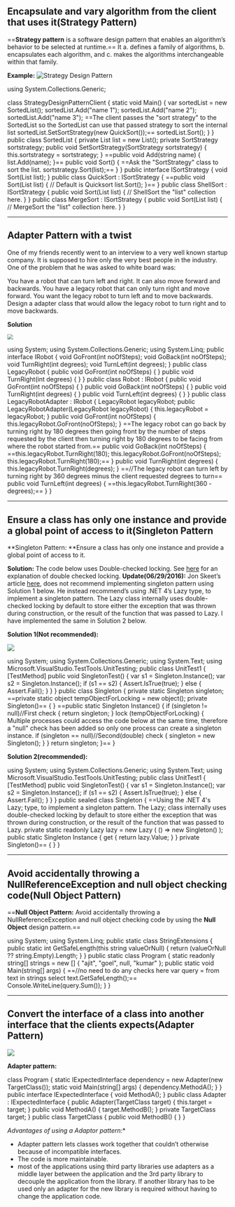 ## Encapsulate and vary algorithm from the client that uses it(Strategy Pattern)

==**Strategy pattern** is a software design pattern that enables an algorithm’s behavior to be selected at runtime.== It
a. defines a family of algorithms,
b. encapsulates each algorithm, and
c. makes the algorithms interchangeable within that family.

**Example:**
![Strategy Design Pattern](http://ajitgoel.net/wp-content/uploads/2016/07/StrategyDesignPattern.jpg)

using System.Collections.Generic;

class StrategyDesignPatternClient
{
    static void Main()
    {
        var sortedList = new SortedList();
        sortedList.Add("name 1");
        sortedList.Add("name 2");
        sortedList.Add("name 3");
        ==The client passes the "sort strategy" to the SortedList so the SortedList can use that passed strategy to sort the internal list
        sortedList.SetSortStrategy(new QuickSort());==
        sortedList.Sort();
    }
}
public class SortedList
{
    private List<string> list = new List<string>();
    private SortStrategy sortstrategy;
    public void SetSortStrategy(SortStrategy sortstrategy)
    {
        this.sortstrategy = sortstrategy;
    }
    ==public void Add(string name)
    {
        list.Add(name);
    }==
    public void Sort()
    {
        ==Ask the "SortStrategy" class to sort the list. 
        sortstrategy.Sort(list);==
    }
}
public interface ISortStrategy
{
    void Sort(List<string> list);
}
public class QuickSort : ISortStrategy
{
    ==public void Sort(List<string> list)
    {
        // Default is Quicksort
        list.Sort(); 
    }==
}
public class ShellSort : ISortStrategy
{
    public void Sort(List<string> list)
    {
        // ShellSort the "list" collection here. 
    }
}
public class MergeSort : ISortStrategy
{
    public void Sort(List<string> list)
    {
        // MergeSort the "list" collection here. 
    }
}

------

## Adapter Pattern with a twist

One of my friends recently went to an interview to a very well known startup company. It is supposed to hire only the very best people in the industry.  One of the problem that he was asked to white board was:

You have a robot that can turn left and right. It can also move forward and backwards. You have a legacy robot that can only turn right and move forward. You want the legacy robot to turn left and to move backwards. Design a adapter class that would allow the legacy robot to turn right and to move backwards.

**Solution**

<img src="C:\temp\Notes\InterviewQuestions\DesignPatterns\Notes.assets\AdapterDesignPatternWithATwist.jpg" style="zoom: 80%;" />

using System;
using System.Collections.Generic;
using System.Linq;
public interface IRobot
{
    void GoFront(int noOfSteps);
    void GoBack(int noOfSteps);
    void TurnRight(int degrees);
    void TurnLeft(int degrees);
}
public class LegacyRobot
{
    public void GoFront(int noOfSteps)
    {
    }
    public void TurnRight(int degrees)
    {
    }
}
public class Robot : IRobot
{
    public void GoFront(int noOfSteps)
    {
    }
    public void GoBack(int noOfSteps)
    {
    }
    public void TurnRight(int degrees)
    {
    }
    public void TurnLeft(int degrees)
    {
    }
}
public class LegacyRobotAdapter : IRobot
{
    LegacyRobot legacyRobot;
    public LegacyRobotAdapter(LegacyRobot legacyRobot)
    {
        this.legacyRobot = legacyRobot;
    }
    public void GoFront(int noOfSteps)
    {
        this.legacyRobot.GoFront(noOfSteps);
    }
   ==The legacy robot can go back by turning right by 180 degrees then going front by the number of steps requested by the client then turning right by 180 degrees to be facing from where the robot started from.==
    public void GoBack(int noOfSteps)
    {
        ==this.legacyRobot.TurnRight(180);
        this.legacyRobot.GoFront(noOfSteps);
        this.legacyRobot.TurnRight(180);==
    }
    public void TurnRight(int degrees)
    {
        this.legacyRobot.TurnRight(degrees);
    }
	==//The legacy robot can turn left by turning right by 360 degrees minus the client requested degrees to turn==
    public void TurnLeft(int degrees)
    {
        ==this.legacyRobot.TurnRight(360 - degrees);==
    }
}

------

## Ensure a class has only one instance and provide a global point of access to it(Singleton Pattern

**Singleton Pattern: **Ensure a class has only one instance and provide a global point of access to it.

**Solution:**
The code below uses Double-checked locking. See [here](http://en.wikipedia.org/wiki/Double-checked_locking) for an explanation of double checked locking.
**Update(06/29/2016):**
Jon Skeet’s article [here](http://csharpindepth.com/Articles/General/Singleton.aspx), does not recommend implementing singleton pattern using Solution 1 below.
He instead recommend’s using .NET 4’s Lazy type, to implement a singleton pattern. The Lazy class internally uses double-checked locking by default to store either the exception that was thrown during construction, or the result of the function that was passed to Lazy.
I have implemented the same in Solution 2 below.

**Solution 1(Not recommended):**

<img src="C:\temp\Notes\InterviewQuestions\DesignPatterns\Notes.assets\SingletonDesignPattern-2.jpg"  />

using System;
using System.Collections.Generic;
using System.Text;
using Microsoft.VisualStudio.TestTools.UnitTesting;
public class UnitTest1
{
        [TestMethod]
        public void SingletonTest()
        {
            var s1 = Singleton.Instance();
            var s2 = Singleton.Instance();
            if (s1 == s2)
           {
            Assert.IsTrue(true);
        }
        else
        {
            Assert.Fail();
        }
    }
}
public class Singleton
{
    private static Singleton singleton;
    ==private static object tempObjectForLocking = new object();
    private Singleton()==
    {
    }
     ==public static Singleton Instance()
     {
            if (singleton != null)//First check
            {
                return singleton;
            }
            lock (tempObjectForLocking)
            {
                Multiple processes could access the code below at the same time, therefore a "null" check has been added so only one process can create a singleton instance. 
                if (singleton == null)//Second(double) check
                {
                    singleton = new Singleton();
                }
            }
            return singleton;
     }==
}

**Solution 2(recommended):**

using System;
using System.Collections.Generic;
using System.Text;
using Microsoft.VisualStudio.TestTools.UnitTesting;
public class UnitTest1
{
        [TestMethod]
        public void SingletonTest()
        {
            var s1 = Singleton.Instance();
            var s2 = Singleton.Instance();
            if (s1 == s2)
            {
                Assert.IsTrue(true);
            }
            else
            {
                Assert.Fail();
            }
        }
}
public sealed class Singleton
{
   ==Using the .NET 4's Lazy<T>; type, to implement a singleton pattern. The Lazy<T>; class internally uses double-checked locking by default to  store either the exception that was thrown during construction, or the result of the function that was passed to Lazy<T>.
	private static readonly Lazy<Singleton> lazy = new Lazy<Singleton>
	(
	  () => new Singleton()
	);    
	public static Singleton Instance 
	{ 
	  get
	  { 
    	return lazy.Value; 
	  } 
	}
	private Singleton()==
	{
	}
}

------

## Avoid accidentally throwing a NullReferenceException and null object checking code(Null Object Pattern)

==**Null Object Pattern:**
Avoid accidentally throwing a NullReferenceException and null object checking code by using the **Null Object** design pattern.==

using System;
using System.Linq;
    public static class StringExtensions 
    { 
        public static int GetSafeLength(this string valueOrNull) 
        { 
            return (valueOrNull ?? string.Empty).Length; 
        }
    }
    public static class Program 
    {
        static readonly string[] strings = new [] { "ajit", "goel", null, "kumar" };
        public static void Main(string[] args) 
        {
           ==//no need to do any checks here
            var query = from text in strings select text.GetSafeLength();== 
            Console.WriteLine(query.Sum());
        }
    }

------

## Convert the interface of a class into another interface that the clients expects(Adapter Pattern)

<img src="C:\temp\Notes\InterviewQuestions\DesignPatterns\Notes.assets\AdapterPattern.jpg"  />

**Adapter pattern:**

class Program
{
    static IExpectedInterface dependency = new Adapter(new TargetClass());
    static void Main(string[] args)
    {
        dependency.MethodA();
    }
}
public interface IExpectedInterface
{
    void MethodA();
}
public class Adapter : IExpectedInterface
{
    public Adapter(TargetClass target)
    {
        this.target = target;
    }
    public void MethodA()
    {
        target.MethodB();
    }
    private TargetClass target;
}
public class TargetClass
{
    public void MethodB()
    {
    }
}

*Advantages of using a Adaptor pattern:**

- Adapter pattern lets classes work together that couldn’t otherwise because of incompatible interfaces.
- The code is more maintainable.
- most of the applications using third party libraries use adapters as a middle layer between the application and the 3rd party library to decouple the application from the library. If another library has to be used only an adapter for the new library is required without having to change the application code.